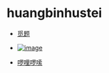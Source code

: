 # huangbinhustei

 + [觅题](http://huangbinhustei.github.io/2048/index.html)

+ [![image](http://huangbinhustei.github.io/title.png)](http://me2048.sinaapp.com)

+ [啰哩啰嗦](http://huangbinhustei.github.io/words.html)

<script>
var _hmt = _hmt || [];
(function() {
  var hm = document.createElement("script");
  hm.src = "//hm.baidu.com/hm.js?a697f9aa49264d240c7782306193e2e3";
  var s = document.getElementsByTagName("script")[0]; 
  s.parentNode.insertBefore(hm, s);
})();
</script>






